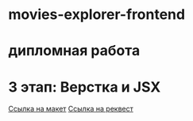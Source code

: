 # movies-explorer-frontend
# дипломная работа 
# 3 этап: Верстка и JSX
[Ссылка на макет](https://1drv.ms/u/s!Ag_Pld2Zz_5ug3mqQqE3au6r9cWu?e=OKZi6h)
[Ссылка на реквест](https://github.com/arkel-tatiana/movies-explorer-frontend/tree/level-3)
